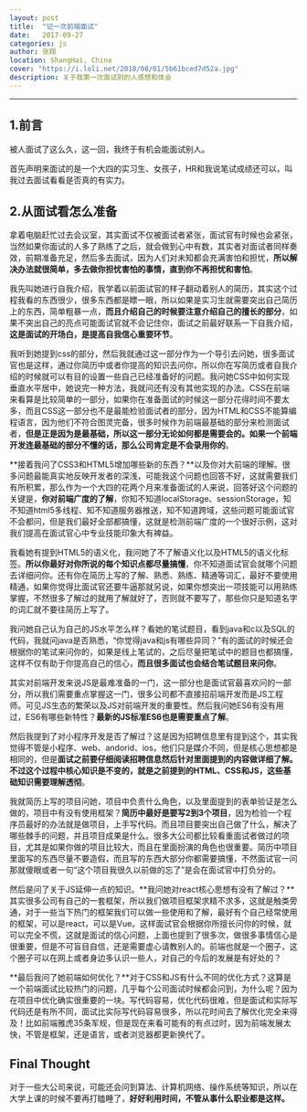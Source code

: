 ```yaml
---
layout: post
title:  "记一次前端面试"
date:   2017-09-27
categories: js
author: 张翔
location: ShangHai, China
cover: "https://i.loli.net/2018/08/01/5b61bced7d52a.jpg"
description: 关于我第一次面试别的人感想和体会
---
```

---
## 1.前言
被人面试了这么久，这一回，我终于有机会能面试别人。

首先声明来面试的是一个大四的实习生、女孩子，HR和我说笔试成绩还可以，叫我过去面试看看是否真的有实力。


## 2.从面试看怎么准备
拿着电脑赶忙过去会议室，其实面试不仅被面试者紧张，面试官有时候也会紧张，当然如果你面试的人多了熟练了之后，就会做到心中有数，其实者对面试者同样奏效，前期准备充足，然后多去面试，因为人们对未知都会充满害怕和担忧，**所以解决办法就很简单，多去做你担忧害怕的事情，直到你不再担忧和害怕**。

我先叫她进行自我介绍，我学着以前面试官的样子翻动着别人的简历，其实这个过程我看的东西很少，很多东西都是瞟一眼，所以如果是实习生就需要突出自己简历上的东西，简单粗暴一点，**而且介绍自己的时候要注意介绍自己的擅长的部分**，如果不突出自己的亮点可能面试官就不会记住你，面试之前最好联系一下自我介绍，**这是面试的开场白，是提高自我信心重要环节**。

我听到她提到css的部分，然后我就通过这一部分作为一个导引去问她，很多面试官也是这样，通过你简历中或者你提高的知识去问你，所以你在写简历或者自我介绍的时候就可以有目的设置一些自己已经准备好的问题。我问她CSS中如何实现垂直水平居中，她说完一种方法，我就问还有没有其他实现的办法。CSS在前端来看算是比较简单的一部分，如果你在准备面试的时候这一部分花得时间不要太多，而且CSS这一部分也不是最能检验面试者的部分，因为HTML和CSS不能算编程语言，因为他们不符合图灵完备，很多时候作为前端最基础的部分来检测面试者，**但是正是因为是最基础，所以这一部分无论如何都是需要会的。如果一个前端开发连最基础的部分不懂的话，那么公司肯定是不会录用你的**。

**接着我问了CSS3和HTML5增加哪些新的东西？**以及你对大前端的理解。很多问题最能真实地反映开发者的深浅，可能我这个问题也回答不好，这就需要我们有所积累，那么作为一个大四的花两个月来准备面试的人来说，回答好这个问题的关键是，**你对前端广度的了解**，你知不知道localStorage、sessionStorage，知不知道html5多线程、知不知道服务器推送，知不知道跨域，这些问题可能面试官不会都问，但是我们最好全部都搞懂，这就是检测前端广度的一个很好示例，这对我们提高在面试官心中专业技能印象大有裨益。

我看她有提到HTML5的语义化，我问她了不了解语义化以及HTML5的语义化标签。**所以你最好对你所说的每个知识点都尽量搞懂**，你不知道面试官会就哪个问题去详细问你。还有你在简历上写的了解、熟悉、熟练、精通等词汇，最好不要使用精通，如果你觉得比面试官还要牛逼那就另说，如果你想突出一项技能可以用熟练掌握，不然很多了解过的就用了解就好了，否则就不要写了，那些你只是知道名字的词汇就不要往简历上写了。

我问她自己认为自己的JS水平怎么样？看她的笔试题目，看到java和c以及SQL的代码，我就问java是否熟悉，“你觉得java和js有哪些异同？”有的面试的时候还会根据你的笔试来问你的，如果是线上笔试的，之后尽量把笔试中的题目也都搞懂，这样不仅有助于你提高自己的信心，**而且很多面试也会结合笔试题目来问你**。

其实对前端开发来说JS是最难准备的一门，这一部分也是面试官最喜欢问的一部分，所以我们需要重点掌握这一门，很多公司都不直接招前端开发而是JS工程师。可见JS生态的繁荣以及JS对前端开发的重要性。然后我问她ES6有没有用过，ES6有哪些新特性？**最新的JS标准ES6也是需要重点了解**。

然后我提到了对小程序开发是否了解过？这是因为招聘信息里有提到这个，其实我觉得不管是小程序、web、andorid、ios，他们只是媒介不同，但是核心思想都是相同的，但是**面试之前要仔细阅读招聘信息然后针对里面提到的内容做详细了解。不过这个过程中核心知识是不变的，就是之前提到的HTML、CSS和JS，这些基础知识需要理解透彻**。

我就简历上写的项目问她，项目中负责什么角色，以及里面提到的表单验证是怎么做的，项目中有没有使用框架？**简历中最好是要写2到3个项目**，因为检验一个程序员最好的办法就是做项目，上手写代码。而且项目要突出自己做了什么，解决了哪些棘手的问题，并且项目成果是什么。很多大公司都比较看重面试者做过的项目，尤其是如果你做的项目比较大，而且在里面扮演的角色也很重要。简历中项目里面写的东西尽量不要造假，而且写的东西大部分你都需要搞懂，不然面试官一问那就傻眼或者一句“这个项目我很久以前做的忘了”是会在面试官中打负分的。

然后是问了关于JS延伸一点的知识。**我问她对react核心思想有没有了解过？**其实很多公司有自己的一套框架，所以我们做项目框架求精不求多，这就是触类旁通，对于一些当下热门的框架我们可以做一些使用和了解，最好有个自己经常使用的框架，可以是react，可以是Vue。这样面试官会根据你所擅长问你的时候，就可以完全不慌，这就是面试的信心问题，上面也提到了很多次，做很多事情信心是很重要，但是不可盲目自信，还是需要虚心请教别人的。前端也就是一个圈子，这个圈子可以在网上或者身边多认识一些人，对自己的今后的发展是有好处的？

**最后我问了她前端如何优化？**对于CSS和JS有什么不同的优化方式？这算是一个前端面试比较热门的问题，几乎每个公司面试时候都会问到，为什么呢？因为在项目中优化确实很重要的一块。写代码容易，优化代码很难，但是面试和实际写代码还是有所不同，面试比实际写代码容易很多，所以花时间去了解优化完全来得及！比如前端雅虎35条军规，但是现在来看可能有的有点过时，因为前端发展太快，不管是框架，还是语言，或者浏览器都更新换代了。

## Final Thought
对于一些大公司来说，可能还会问到算法、计算机网络、操作系统等知识，所以在大学上课的时候不要再打瞌睡了，**好好利用时间，不管从事什么职业都是这样。**